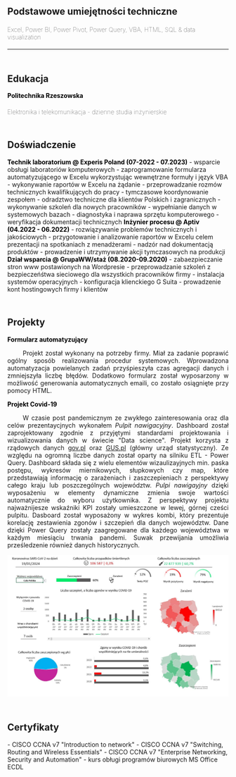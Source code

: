 <h2><b>Podstawowe umiejętności techniczne</b></h2>
<h4 style="font-weight: lighter">Excel, Power BI, Power Pivot, Power Query, VBA, HTML, SQL & data visualization<br></h4>
<hr>

<h2><br><b>Edukacja</b></h2>
<h4 style="display:inline; line-height:0px; color:black">Politechnika Rzeszowska</h4>
<h4 style="font-weight: lighter">Elektronika i telekomunikacja - dzienne studia inżynierskie</h4>

<h2><br>Doświadczenie</h2>
<h4 style="display:inline; line-height:0px; color:black">Technik laboratorium @ Experis Poland (07-2022 - 07.2023)</h4>
- wsparcie obsługi laboratoriów komputerowych
- zaprogramowanie formularza automatyzującego w Excelu wykorzystując wewnętrzne formuły i język VBA
- wykonywanie raportów w Excelu na żądanie
- przeprowadzanie rozmów technicznych kwalifikujących do pracy
- tymczasowe koordynowanie zespołem
- odradztwo techniczne dla klientów Polskich i zagranicznych
- wykonywanie szkoleń dla nowych pracowników
- wypełnianie danych w systemowych bazach 
- diagnostyka i naprawa sprzętu komputerowego
- weryfikacja dokumentacji technicznych 

<h4 style="display:inline; line-height:0px; color:black">Inżynier procesu @ Aptiv (04.2022 - 06.2022)</h4>
- rozwiązywanie problemów technicznych i jakościowych
- przygotowanie i analizowanie raportów w Excelu celem prezentacji na spotkaniach z menadżerami
- nadzór nad dokumentacją produktów
- prowadzenie i utrzymywanie akcji tymczasowych na produkcji

<h4 style="display:inline; line-height:0px; color:black">Dział wsparcia @ GrupaWW/staż (08.2020-09.2020)</h4>
- zabaezpieczanie stron www postawionych na Wordpresie
- przeprowadzanie szkoleń z bezpieczeńśtwa sieciowego dla wszystkich pracowników firmy
- instalacja systemów operacyjnych
- konfiguracja klienckiego G Suita
- prowadzenie kont hostingowych firmy i klientów

<h2><br>Projekty</h2>
<h4 style="display:inline; line-height:0px; color:black">Formularz automatyzujący </h4>
<p align="justify">&emsp;&emsp;&ensp;Projekt został wykonany na potrzeby firmy. Miał za zadanie poprawić ogólny sposób realizowania procedur systemowych. Wprowadzona automatyzacja powielanych zadań przyśpieszyła czas agregacji danych i zmniejszyła liczbę błędów. Dodatkowo formularz został wyposarzony w możliwość generowania automatycznych emaili, co zostało osiągnięte przy pomocy HTML. </p>

<h4 style="display:inline; line-height:0px; color:black">Projekt Covid-19</h4>
<p align="justify">&emsp;&emsp;&ensp;W czasie post pandemicznym ze zwykłego zainteresowania oraz dla celów prezentaycjnych wykonałem <i>Pulpit nawigacyjny</i>. Dashboard został zaprojektowany zgodnie z przyjętymi standardami projektowania i wizualizowania danych w świecie "Data science". Projekt korzysta z rządowych danych <u>gov.pl</u> oraz <u>GUS.pl</u> (główny urząd statystyczny). Ze względu na ogromną liczbe danych został oparty na silniku ETL - Power Query. Dashboard  składa się z wielu elementów wizaulizayjnych min. paska postępu, wykresów miernikowych, słupkowych czy map, które przedstawiają informację o zarażeniach i zaszczepieniach z perspektywy całego kraju lub poszczególnych województw. <i>Pulpi nawigayjny</i> dzięki wyposażeniu w elementy dynamiczne zmienia swoje wartości automatycznie do wyboru użytkownika. Z perspektywy projektu najważnijesze wskaźniki KPI zostały umieszczone w lewej, górnej cześci pulpitu. Dasboard został wyposażony w wykres kombi, który prezentuje korelację zestawienia zgonów i szczepień dla danych województw. Dane dzięki Power Query zostały zaagregowane dla każdego województwa w każdym miesiąciu trwania pandemi. Suwak przewijania umożliwia prześledzenie również danych historycznych. </p>
<p style="text-align: center;"> <img src="assets/Dashboard.JPG"/> </p>

<h2><br>Certyfikaty</h2>
- CISCO CCNA v7 "Introduction to network"
- CISCO CCNA v7 "Switching, Routing and Wireless Essentials"
- CISCO CCNA v7 "Enterprise Networking, Security and Automation"
- kurs obługi programów biurowych MS Office ECDL









